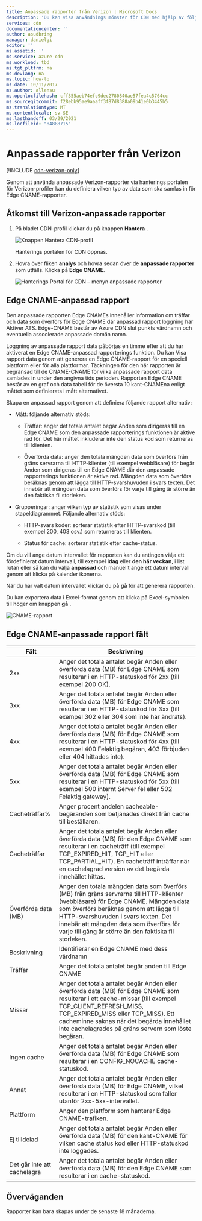 ```yaml
---
title: Anpassade rapporter från Verizon | Microsoft Docs
description: 'Du kan visa användnings mönster för CDN med hjälp av följande rapporter: bandbredd, överförda data, träffar, cache-status, antal träffar i cachen, IPV4/IPV6-data överförs.'
services: cdn
documentationcenter: ''
author: asudbring
manager: danielgi
editor: ''
ms.assetid: ''
ms.service: azure-cdn
ms.workload: tbd
ms.tgt_pltfrm: na
ms.devlang: na
ms.topic: how-to
ms.date: 10/11/2017
ms.author: allensu
ms.openlocfilehash: cff355aeb74efc9dec2780840ae57fea4c5764cc
ms.sourcegitcommit: f28ebb95ae9aaaff3f87d8388a09b41e0b3445b5
ms.translationtype: MT
ms.contentlocale: sv-SE
ms.lasthandoff: 03/29/2021
ms.locfileid: "84888715"
---
```

# <a name="custom-reports-from-verizon"></a>Anpassade rapporter från Verizon

[!INCLUDE [cdn-verizon-only](../../includes/cdn-verizon-only.md)]

Genom att använda anpassade Verizon-rapporter via hanterings portalen för Verizon-profiler kan du definiera vilken typ av data som ska samlas in för Edge CNAME-rapporter.


## <a name="accessing-verizon-custom-reports"></a>Åtkomst till Verizon-anpassade rapporter
1. På bladet CDN-profil klickar du på knappen **Hantera** .
   
    ![Knappen Hantera CDN-profil](./media/cdn-reports/cdn-manage-btn.png)
   
    Hanterings portalen för CDN öppnas.
2. Hovra över fliken **analys** och hovra sedan över de **anpassade rapporter** som utfälls. Klicka på **Edge CNAME**.
   
    ![Hanterings Portal för CDN – menyn anpassade rapporter](./media/cdn-reports/cdn-custom-reports.png)

## <a name="edge-cnames-custom-report"></a>Edge CNAME-anpassad rapport
Den anpassade rapporten Edge CNAMEs innehåller information om träffar och data som överförs för Edge CNAME där anpassad rapport loggning har Aktiver ATS. Edge-CNAME består av Azure CDN slut punkts värdnamn och eventuella associerade anpassade domän namn. 

Loggning av anpassade rapport data påbörjas en timme efter att du har aktiverat en Edge CNAME-anpassad rapporterings funktion. Du kan Visa rapport data genom att generera en Edge CNAME-rapport för en speciell plattform eller för alla plattformar. Täckningen för den här rapporten är begränsad till de CNAME-CNAME för vilka anpassade rapport data samlades in under den angivna tids perioden. Rapporten Edge CNAME består av en graf och data tabell för de översta 10 kant-CNAMEna enligt måttet som definierats i mått alternativet. 

Skapa en anpassad rapport genom att definiera följande rapport alternativ:

- Mått: följande alternativ stöds:

   - Träffar: anger det totala antalet begär Anden som dirigeras till en Edge CNAME som den anpassade rapporterings funktionen är aktive rad för. Det här måttet inkluderar inte den status kod som returneras till klienten.

   - Överförda data: anger den totala mängden data som överförs från gräns servrarna till HTTP-klienter (till exempel webbläsare) för begär Anden som dirigeras till en Edge CNAME där den anpassade rapporterings funktionen är aktive rad. Mängden data som överförs beräknas genom att lägga till HTTP-svarshuvuden i svars texten. Det innebär att mängden data som överförs för varje till gång är större än den faktiska fil storleken.

- Grupperingar: anger vilken typ av statistik som visas under stapeldiagrammet. Följande alternativ stöds:

   - HTTP-svars koder: sorterar statistik efter HTTP-svarskod (till exempel 200, 403 osv.) som returneras till klienten. 

   - Status för cache: sorterar statistik efter cache-status.


Om du vill ange datum intervallet för rapporten kan du antingen välja ett fördefinierat datum intervall, till exempel **idag** eller **den här veckan**, i list rutan eller så kan du välja **anpassad** och manuellt ange ett datum intervall genom att klicka på kalender ikonerna. 

När du har valt datum intervallet klickar du på **gå** för att generera rapporten.

Du kan exportera data i Excel-format genom att klicka på Excel-symbolen till höger om knappen **gå** .

![CNAME-rapport](./media/cdn-reports/cdn-cnames-report.png)

## <a name="edge-cnames-custom-report-fields"></a>Edge CNAME-anpassade rapport fält

| Fält                     | Beskrivning   |
|---------------------------|---------------|
| 2xx                       | Anger det totala antalet begär Anden eller överförda data (MB) för Edge CNAME som resulterar i en HTTP-statuskod för 2xx (till exempel 200 OK). |
| 3xx                       | Anger det totala antalet begär Anden eller överförda data (MB) för Edge CNAME som resulterar i en HTTP-statuskod för 3xx (till exempel 302 eller 304 som inte har ändrats). |
| 4xx                       | Anger det totala antalet begär Anden eller överförda data (MB) för Edge CNAME som resulterar i en HTTP-statuskod för 4xx (till exempel 400 Felaktig begäran, 403 förbjuden eller 404 hittades inte). |
| 5xx                       | Anger det totala antalet begär Anden eller överförda data (MB) för Edge CNAME som resulterar i en HTTP-statuskod för 5xx (till exempel 500 internt Server fel eller 502 Felaktig gateway). |
| Cacheträffar%               | Anger procent andelen cacheable-begäranden som betjänades direkt från cache till beställaren. |
| Cacheträffar                | Anger det totala antalet begär Anden eller överförda data (MB) för den Edge CNAME som resulterar i en cacheträff (till exempel TCP_EXPIRED_HIT, TCP_HIT eller TCP_PARTIAL_HIT). En cacheträff inträffar när en cachelagrad version av det begärda innehållet hittas. |
| Överförda data (MB)     | Anger den totala mängden data som överförs (MB) från gräns servrarna till HTTP-klienter (webbläsare) för Edge CNAME. Mängden data som överförs beräknas genom att lägga till HTTP-svarshuvuden i svars texten. Det innebär att mängden data som överförs för varje till gång är större än den faktiska fil storleken. |
| Beskrivning               | Identifierar en Edge CNAME med dess värdnamn |
| Träffar                      | Anger det totala antalet begär anden till Edge CNAME |
| Missar                    | Anger det totala antalet begär Anden eller överförda data (MB) för Edge CNAME som resulterar i ett cache-missar (till exempel TCP_CLIENT_REFRESH_MISS, TCP_EXPIRED_MISS eller TCP_MISS). Ett cacheminne saknas när det begärda innehållet inte cachelagrades på gräns servern som löste begäran. | 
| Ingen cache                  | Anger det totala antalet begär Anden eller överförda data (MB) för Edge CNAME som resulterar i en CONFIG_NOCACHE cache-statuskod.  |
| Annat                     | Anger det totala antalet begär Anden eller överförda data (MB) för Edge CNAME, vilket resulterar i en HTTP-statuskod som faller utanför 2xx-5xx-intervallet. |
| Plattform                  | Anger den plattform som hanterar Edge CNAME-trafiken. |
| Ej tilldelad               | Anger det totala antalet begär Anden eller överförda data (MB) för den kant-CNAME för vilken cache status kod eller HTTP-statuskod inte loggades.  |
| Det går inte att cachelagra               | Anger det totala antalet begär Anden eller överförda data (MB) för den Edge CNAME som resulterar i en cache-statuskod.  |


## <a name="considerations"></a>Överväganden
Rapporter kan bara skapas under de senaste 18 månaderna.

